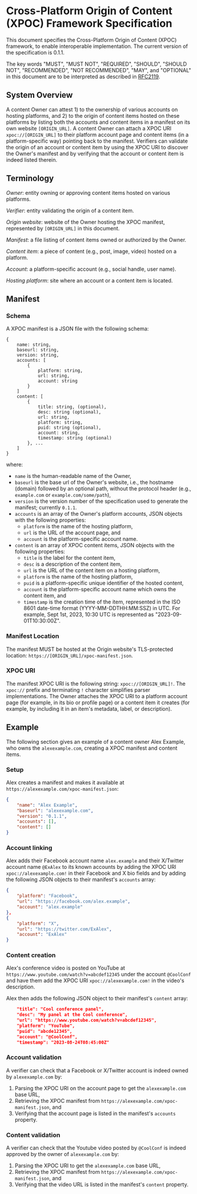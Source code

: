 # Cross-Platform Origin of Content (XPOC) Framework Specification

This document specifies the Cross-Platform Origin of Content (XPOC) framework, to enable interoperable implementation. The current version of the specification is 0.1.1.

The key words "MUST", "MUST NOT", "REQUIRED", "SHOULD", "SHOULD NOT", "RECOMMENDED", "NOT RECOMMENDED", "MAY", and "OPTIONAL" in this document are to be interpreted as described in [RFC2119](https://www.rfc-editor.org/rfc/rfc2119).

## System Overview

A content Owner can attest 1) to the ownership of various accounts on hosting platforms, and 2) to the origin of content items hosted on these platforms by listing both the accounts and content items in a manifest on its own website `[ORIGIN_URL]`. A content Owner can attach a XPOC URI `xpoc://[ORIGIN_URL]` to their platform account page and content items (in a platform-specific way) pointing back to the manifest. Verifiers can validate the origin of an account or content item by using the XPOC URI to discover the Owner's manifest and by verifying that the account or content item is indeed listed therein.

## Terminology

_Owner_: entity owning or approving content items hosted on various platforms.

_Verifier_: entity validating the origin of a content item.

_Origin website_: website of the Owner hosting the XPOC manifest, represented by `[ORIGIN_URL]` in this document.

_Manifest_: a file listing of content items owned or authorized by the Owner.

_Content item_: a piece of content (e.g., post, image, video) hosted on a platform.

_Account_: a platform-specific account (e.g., social handle, user name).

_Hosting platform_: site where an account or a content item is located.

## Manifest

### Schema

A XPOC manifest is a JSON file with the following schema:

```
{
    name: string,
    baseurl: string,
    version: string,
    accounts: [
        {
            platform: string,
            url: string,
            account: string
        }
    ]
    content: [
        {
            title: string, (optional),
            desc: string (optional),
            url: string,
            platform: string,
            puid: string (optional),
            account: string,
            timestamp: string (optional)
        }, ...
    ]
}
```

where:

-   `name` is the human-readable name of the Owner,
-   `baseurl` is the base url of the Owner's website, i.e., the hostname (domain) followed by an optional path, without the protocol header (e.g., `example.com` or `example.com/some/path`),
-   `version` is the version number of the specification used to generate the manifest; currently `0.1.1`.
-   `accounts` is an array of the Owner's platform accounts, JSON objects with the following properties:
    -   `platform` is the name of the hosting platform,
    -   `url` is the URL of the account page, and
    -   `account` is the platform-specific account name.
-   `content` is an array of XPOC content items, JSON objects with the following properties:
    -   `title` is the label for the content item,
    -   `desc` is a description of the content item,
    -   `url` is the URL of the content item on a hosting platform,
    -   `platform` is the name of the hosting platform,
    -   `puid` is a platform-specific unique identifier of the hosted content,
    -   `account` is the platform-specific account name which owns the content item, and
    -   `timestamp` is the creation time of the item, represented in the ISO 8601 date-time format (YYYY-MM-DDTHH:MM:SSZ) in UTC. For example, Sept 1st, 2023, 10:30 UTC is represented as "2023-09-01T10:30:00Z".

### Manifest Location

The manifest MUST be hosted at the Origin website's TLS-protected location: `https://[ORIGIN_URL]/xpoc-manifest.json`.

### XPOC URI

The manifest XPOC URI is the following string: `xpoc://[ORIGIN_URL]!`. The `xpoc://` prefix and terminating `!` character simplifies parser implementations. The Owner attaches the XPOC URI to a platform account page (for example, in its bio or profile page) or a content item it creates (for example, by including it in an item's metadata, label, or description).

## Example

The following section gives an example of a content owner Alex Example, who owns the `alexexample.com`, creating a XPOC manifest and content items.

### Setup

Alex creates a manifest and makes it available at `https://alexexample.com/xpoc-manifest.json`:

```json
{
    "name": "Alex Example",
    "baseurl": "alexexample.com",
    "version": "0.1.1",
    "accounts": [],
    "content": []
}
```

### Account linking

Alex adds their Facebook account name `alex.example` and their X/Twitter account name `@ExAlex` to its known accounts by adding the XPOC URI `xpoc://alexexample.com!` in their Facebook and X bio fields and by adding the following JSON objects to their manifest's `accounts` array:

```json
{
    "platform": "Facebook",
    "url": "https://facebook.com/alex.example",
    "account": "alex.example"
},
{
    "platform": "X",
    "url": "https://twitter.com/ExAlex",
    "account": "ExAlex"
}
```

### Content creation

Alex's conference video is posted on YouTube at `https://www.youtube.com/watch?v=abcdef12345` under the account `@CoolConf` and have them add the XPOC URI `xpoc://alexexample.com!` in the video's description.

Alex then adds the following JSON object to their manifest's `content` array:

```json
    "title": "Cool conference panel",
    "desc": "My panel at the Cool conference",
    "url": "https://www.youtube.com/watch?v=abcdef12345",
    "platform": "YouTube",
    "puid": "abcde12345",
    "account": "@CoolConf",
    "timestamp": "2023-08-24T08:45:00Z"
```

### Account validation

A verifier can check that a Facebook or X/Twitter account is indeed owned by `alexexample.com` by:

1. Parsing the XPOC URI on the account page to get the `alexexample.com` base URL,
2. Retrieving the XPOC manifest from `https://alexexample.com/xpoc-manifest.json`, and
3. Verifying that the account page is listed in the manifest's `accounts` property.

### Content validation

A verifier can check that the Youtube video posted by `@CoolConf` is indeed approved by the owner of `alexexample.com` by:

1. Parsing the XPOC URI to get the `alexexample.com` base URL,
2. Retrieving the XPOC manifest from `https://alexexample.com/xpoc-manifest.json`, and
3. Verifying that the video URL is listed in the manifest's `content` property.
